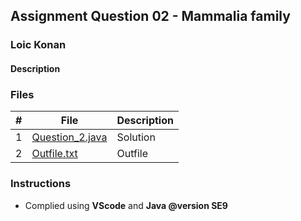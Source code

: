 ## Assignment Question 02 - Mammalia family

### Loic Konan

#### Description


### Files

|   #   | File                               | Description |
| :---: | ---------------------------------- | ----------- |
|   1   | [Question_2.java](Question_2.java) | Solution    |
|   2   | [Outfile.txt](Outfile.txt)         | Outfile     |

### Instructions

- Complied using **VScode** and **Java @version SE9**
